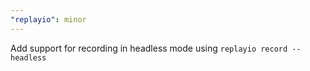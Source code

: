 ```yaml
---
"replayio": minor
---
```


Add support for recording in headless mode using `replayio record --headless`
